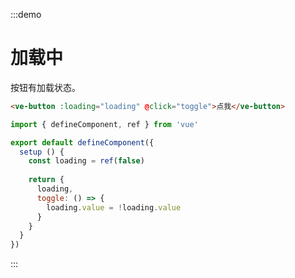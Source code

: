:::demo

# 加载中

按钮有加载状态。

```html
<ve-button :loading="loading" @click="toggle">点我</ve-button>
```

```js
import { defineComponent, ref } from 'vue'

export default defineComponent({
  setup () {
    const loading = ref(false)
    
    return {
      loading,
      toggle: () => {
        loading.value = !loading.value
      }
    }
  }
})
```

:::